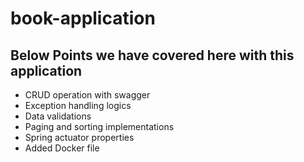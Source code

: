 # book-application

## Below Points we have covered here with this application

+ CRUD operation with swagger
+ Exception handling logics
+ Data validations
+ Paging and sorting implementations
+ Spring actuator properties
+ Added Docker file
